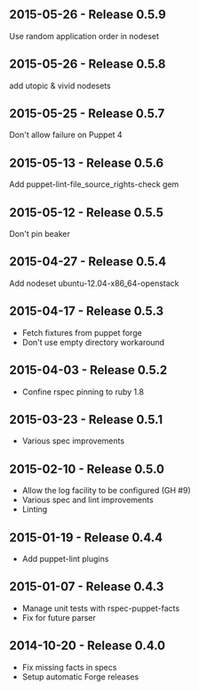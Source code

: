 ## 2015-05-26 - Release 0.5.9

Use random application order in nodeset

## 2015-05-26 - Release 0.5.8

add utopic & vivid nodesets

## 2015-05-25 - Release 0.5.7

Don't allow failure on Puppet 4

## 2015-05-13 - Release 0.5.6

Add puppet-lint-file_source_rights-check gem

## 2015-05-12 - Release 0.5.5

Don't pin beaker

## 2015-04-27 - Release 0.5.4

Add nodeset ubuntu-12.04-x86_64-openstack

## 2015-04-17 - Release 0.5.3

- Fetch fixtures from puppet forge
- Don't use empty directory workaround

## 2015-04-03 - Release 0.5.2

- Confine rspec pinning to ruby 1.8

## 2015-03-23 - Release 0.5.1

- Various spec improvements

## 2015-02-10 - Release 0.5.0

- Allow the log facility to be configured (GH #9)
- Various spec and lint improvements
- Linting

## 2015-01-19 - Release 0.4.4

- Add puppet-lint plugins

## 2015-01-07 - Release 0.4.3

- Manage unit tests with rspec-puppet-facts
- Fix for future parser

## 2014-10-20 - Release 0.4.0

- Fix missing facts in specs
- Setup automatic Forge releases

